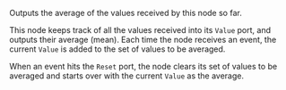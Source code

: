 Outputs the average of the values received by this node so far.

This node keeps track of all the values received into its `Value` port, and outputs their average (mean). Each time the node receives an event, the current `Value` is added to the set of values to be averaged.

When an event hits the `Reset` port, the node clears its set of values to be averaged and starts over with the current `Value` as the average.
